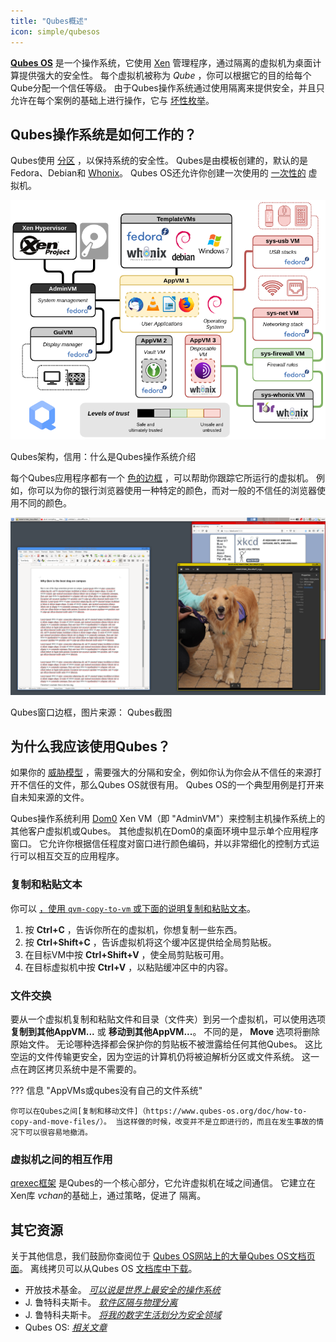 ```yaml
---
title: "Qubes概述"
icon: simple/qubesos
---
```


[**Qubes OS**](../desktop.md#qubes-os) 是一个操作系统，它使用 [Xen](https://en.wikipedia.org/wiki/Xen) 管理程序，通过隔离的虚拟机为桌面计算提供强大的安全性。 每个虚拟机被称为 *Qube* ，你可以根据它的目的给每个Qube分配一个信任等级。 由于Qubes操作系统通过使用隔离来提供安全，并且只允许在每个案例的基础上进行操作，它与 [坏性枚举](https://www.ranum.com/security/computer_security/editorials/dumb/)。

## Qubes操作系统是如何工作的？

Qubes使用 [分区](https://www.qubes-os.org/intro/) ，以保持系统的安全性。 Qubes是由模板创建的，默认的是Fedora、Debian和 [Whonix](../desktop.md#whonix)。 Qubes OS还允许你创建一次使用的 [一次性的](https://www.qubes-os.org/doc/how-to-use-disposables/) 虚拟机。

![Qubes架构](../assets/img/qubes/qubes-trust-level-architecture.png)
<figcaption>Qubes架构，信用：什么是Qubes操作系统介绍</figcaption>

每个Qubes应用程序都有一个 [色的边框](https://www.qubes-os.org/screenshots/) ，可以帮助你跟踪它所运行的虚拟机。 例如，你可以为你的银行浏览器使用一种特定的颜色，而对一般的不信任的浏览器使用不同的颜色。

![彩色边框](../assets/img/qubes/r4.0-xfce-three-domains-at-work.png)
<figcaption>Qubes窗口边框，图片来源： Qubes截图</figcaption>

## 为什么我应该使用Qubes？

如果你的 [威胁模型](../basics/threat-modeling.md) ，需要强大的分隔和安全，例如你认为你会从不信任的来源打开不信任的文件，那么Qubes OS就很有用。 Qubes OS的一个典型用例是打开来自未知来源的文件。

Qubes操作系统利用 [Dom0](https://wiki.xenproject.org/wiki/Dom0) Xen VM（即 "AdminVM"）来控制主机操作系统上的其他客户虚拟机或Qubes。 其他虚拟机在Dom0的桌面环境中显示单个应用程序窗口。 它允许你根据信任程度对窗口进行颜色编码，并以非常细化的控制方式运行可以相互交互的应用程序。

### 复制和粘贴文本

你可以 [，使用 `qvm-copy-to-vm` 或下面的说明复制和粘贴文本](https://www.qubes-os.org/doc/how-to-copy-and-paste-text/)。

1. 按 **Ctrl+C** ，告诉你所在的虚拟机，你想复制一些东西。
2. 按 **Ctrl+Shift+C** ，告诉虚拟机将这个缓冲区提供给全局剪贴板。
3. 在目标VM中按 **Ctrl+Shift+V** ，使全局剪贴板可用。
4. 在目标虚拟机中按 **Ctrl+V** ，以粘贴缓冲区中的内容。

### 文件交换

要从一个虚拟机复制和粘贴文件和目录（文件夹）到另一个虚拟机，可以使用选项 **复制到其他AppVM...** 或 **移动到其他AppVM...**。 不同的是， **Move** 选项将删除原始文件。 无论哪种选择都会保护你的剪贴板不被泄露给任何其他Qubes。 这比空运的文件传输更安全，因为空运的计算机仍将被迫解析分区或文件系统。 这一点在跨区拷贝系统中是不需要的。

??? 信息 "AppVMs或qubes没有自己的文件系统"

    你可以在Qubes之间[复制和移动文件]（https://www.qubes-os.org/doc/how-to-copy-and-move-files/）。 当这样做的时候，改变并不是立即进行的，而且在发生事故的情况下可以很容易地撤消。

### 虚拟机之间的相互作用

[qrexec框架](https://www.qubes-os.org/doc/qrexec/) 是Qubes的一个核心部分，它允许虚拟机在域之间通信。 它建立在Xen库 *vchan*的基础上，通过策略</a>，促进了
隔离。</p> 



## 其它资源

关于其他信息，我们鼓励你查阅位于 [Qubes OS网站上的大量Qubes OS文档页面](https://www.qubes-os.org/doc/)。 离线拷贝可以从Qubes OS [文档库中下载](https://github.com/QubesOS/qubes-doc)。

- 开放技术基金。 [*可以说是世界上最安全的操作系统*](https://www.opentech.fund/news/qubes-os-arguably-the-worlds-most-secure-operating-system-motherboard/)
- J. 鲁特科夫斯卡。 [*软件区隔与物理分离*](https://invisiblethingslab.com/resources/2014/Software_compartmentalization_vs_physical_separation.pdf)
- J. 鲁特科夫斯卡。 [*将我的数字生活划分为安全领域*](https://blog.invisiblethings.org/2011/03/13/partitioning-my-digital-life-into.html)
- Qubes OS: [*相关文章*](https://www.qubes-os.org/news/categories/#articles)
